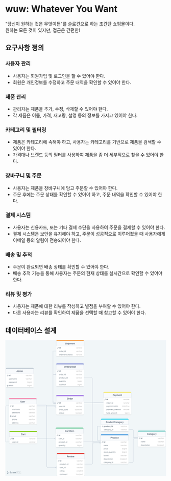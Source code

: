 # wuw: Whatever You Want
"당신이 원하는 것은 무엇이든"를 슬로건으로 하는 초간단 쇼핑몰이다.  
원하는 모든 것이 있지만, 접근은 간편한!


## 요구사항 정의
### 사용자 관리

- 사용자는 회원가입 및 로그인을 할 수 있어야 한다.
- 회원은 개인정보를 수정하고 주문 내역을 확인할 수 있어야 한다.

### 제품 관리

- 관리자는 제품을 추가, 수정, 삭제할 수 있어야 한다.
- 각 제품은 이름, 가격, 재고량, 설명 등의 정보를 가지고 있어야 한다.

### 카테고리 및 필터링

- 제품은 카테고리에 속해야 하고, 사용자는 카테고리를 기반으로 제품을 검색할 수 있어야 한다.
- 가격대나 브랜드 등의 필터를 사용하여 제품을 좀 더 세부적으로 찾을 수 있어야 한다.

### 장바구니 및 주문

- 사용자는 제품을 장바구니에 담고 주문할 수 있어야 한다.
- 주문 후에는 주문 상태를 확인할 수 있어야 하고, 주문 내역을 확인할 수 있어야 한다.

### 결제 시스템

- 사용자는 신용카드, 또는 기타 결제 수단을 사용하여 주문을 결제할 수 있어야 한다.
- 결제 시스템은 보안을 유지해야 하고, 주문이 성공적으로 이루어졌을 때 사용자에게 이메일 등의 알림이 전송되어야 한다.

### 배송 및 추적

- 주문이 완료되면 배송 상태를 확인할 수 있어야 한다.
- 배송 추적 기능을 통해 사용자는 주문의 현재 상태를 실시간으로 확인할 수 있어야 한다.

### 리뷰 및 평가

- 사용자는 제품에 대한 리뷰를 작성하고 별점을 부여할 수 있어야 한다.
- 다른 사용자는 리뷰를 확인하여 제품을 선택할 때 참고할 수 있어야 한다.

## 데이터베이스 설계
![erd_image](./src/main/resources/erd.png)

